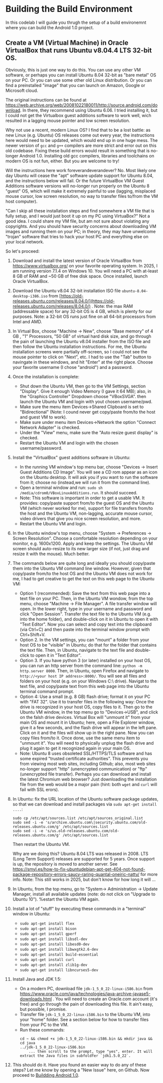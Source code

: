# Building the Build Environment

In this codelab I will guide you thrugh the setup of a build environemnt where you can build the Android 1.0 project.

## Create a VM (Virtual Machine) in Oracle VirtualBox that runs Ubuntu v8.04.4 LTS 32-bit OS.

Obviously, this is just one way to do this. You can use any other VM software, or perhaps you can install Ubuntu 8.04 32-bit as "bare metal" OS on your PC. Or you can use some other old Linux distribution. Or you can find a preinstalled "image" that you can launch on Amazon, Google or Microsoft cloud.

The original instructions can be found at https://web.archive.org/web/20081022180011/http://source.android.com/download. In there, they recommend using Ubuntu 6.06. I tried installing it, but I could not get the Virtualbox guest additions software to work well, wich resulted in a lagging mouse pointer and low screen resolution.

Why not use a recent, modern Linux OS? I find that to be a lost battle: as new Linux (e.g. Ubuntu) OS releases come out every year, the instructions here would need to be updated, which would end up in one huge mess. The newer version of `gcc` and `g++` compilers are more strict and error out on this old codebase. Fixing these build errors would result in something that is no-longer Android 1.0. Installing old gcc compilers, libraries and toolchains on modern OS is not fun, either. But you are welcome to try!

Will the instructions here work foreverandeverandever? No. Most likely one day Ubuntu will cease the "apt" software update support for Ubuntu 8.04, and the instructions below will fail. Or the future VirtualBox VM Guest Additions software versions will no-longer run properly on the Ubuntu 8 "guest" OS, which will make it extremely painful to use (lagging, misplaced mouse cursor, low screen resolution, no way to transfer files to/from the VM host computer).

"Can I skip all these installation steps and find somewhere a VM file that is fully setup, and I would just boot it up on my PC using VirtuaBox?" Not a good idea. I could share my VM file, but am not sure about violating any copyrights. And you should have security concerns about downloading VM images and running them on your PC; in theory, they may have unwelcome "trojan" software that tries to hack your host PC and everything else on your local network.

So let's proceed:

1. Download and install the latest version of Oracle VirtualBox from https://www.virtualbox.org/ on your favorite operating system. In 2025, I am running version 7.1.4 on Windows 10. You will need a PC with at-least 8 GB of RAM and ~50 GB of free disk space. Once installed, launch Oracle VirtualBox.

1. Download the Ubuntu v8.04 32-bit installation ISO file `ubuntu-8.04-desktop-i386.iso` from [https://old-releases.ubuntu.com/releases/8.04.0/](https://old-releases.ubuntu.com/releases/8.04.0/) . Note: the max RAM (addressable space) for any 32-bit OS is 4 GB, which is plenty for our purposes. Note: a 32-bit OS runs just fine on all 64-bit processors from Intel and AMD.
   
1. In Virtual Box, choose "Machine -> New", choose "Base memory" of 4 GB , "1" Processors, "50 GB" of virtual hard disk size, and go through the pain of launching the Ubuntu v8.04 installer from the ISO file and then follow the Ubuntu installation instructions. For me, the Ubuntu installation screens were partially off-screen, so I could not see the mouse pointer to click on "Next", etc. I had to use the "Tab" button to navingate in these windows, and hit "Enter" at the right place. Choose your favorite username (I chose "android") and a password.
   
1. Once the installation is complete:
    * Shut down the Ubuntu VM, then go to the VM Settings, section "Display". Give it enough Video Memory (I gave it 64 MB); also, in the "Graphics Controller" Dropdown choose "VBoxSVGA". then launch the Ubuntu VM and login with yout chosen username/pwd.
    * Make sure the menu item Devices->Shared Clipboard is set to "Bidirectional" (Note: I cound never get copy/paste from/to the host and guest VM to work).
    * Make sure under menu item Devices->Network the option "Connect Network Adapter" is checked.
    * Under the "View" menu, make sure the "Auto resize guest display" is checked.
    * Restart the Ubuntu VM and login with the chosen username/password.

1. Install the "VirtualBox" guest additions software in Ubuntu:
    * In the running VM window's top menu bar, choose "Devices -> Insert Guest Additions CD Image". You will see a CD rom appear as an icon on the Ubuntu desktop. It will ask you if you want to run the software from it; choose no (instead,we will run it from the command line).
   * Open a terminal window and run: `sudo sh /media/cdrom0/VBoxLinuxAdditions.run`. It should succeed.
   * Note: This software is important in order to get a usable VM. It provides: copy/paste support from/to the guest OS and the Ubuntu VM (which never worked for me), support for file transfers from/to the host and the Ubuntu VM, non-lagging, accurate mouse cursor, video drivers that give you nice screen resolution, and more.
   * Restart the Ubuntu VM and login.

1. In the Ubuntu window's top menu, choose "System -> Preferences -> Screen Resolution". Choose a comfortable resolution depending on your monitor, e.g. 1600x1200. Apply and keep the settings. The Ubuntu VM screen should auto-resize to its new larger size (if not, just drag and resize it with the mouse). Much better.
   
1. The commands below are quite long and ideally you should copy/paste them into the Ubuntu VM command line window. However, given that copy/paste from/to the host OS and the Ubuntu VM does not work for me, I had to get creative to get the text on this web page to the Ubuntu VM:
    * Option 1 (recommended): Save the text from this web page into a text file on your PC. Then, in the Ubuntu VM wondow, from the top menu, choose "Machine -> File Manager". A file transfer window will open. In the lower right, type in your username and password and click "Open Session". Transfer the text file to the Ubuntu VM (e.g. into the home folder), and double-click on it in Ubuntu to open it with "Text Editor". Now you can select and copy text into the clipboard (via Ctrl+C) and then paste into the terminal window prompt with Ctrl+Shift+V.
    * Option 2. In the VM settings, you can "mount" a folder from your host OS to be "visible" in Ubuntu; do that for the folder that contains the text file. Then, in Ubuntu, navigate to the text file and double-click to open it in "Text Editor".
    * Option 3. If you have python 3 (or later) installed on your host OS, you can run an http server from the command line: `python -m http.server 8000`. Then, in Ubuntu, open Firefox and navigate to `http://<your host IP address>:8000/`. You will see all files and folders on your host (e.g. on your Windows C:\ drive). Navigat to the text file, and copy/paste text from this web page into the Ubuntu terminal command prompt.
    * Option 4: Use a small (e.g. 8 GB) flash drive; format it on your PC with "FAT 32". Use it to transfer files in the following way: Once the drive is recognized in your host OS, copy files to it. Then go to the Ubuntu VM window, in the top menu go to "Devices->USB", and click on the falsh drive devices. Virtual Box will "unmount it" from your main OS and mount it in Ubuntu; here, open a File Explorer window, give it a few seconds, and the flash drive will appear in the left pane. Click on it and the files will show up in the right pane. Now you can copy files from/to it. Once done, use the same menu item to "unmount it". You will need to physically unplug the flash drive and plug it again to get it recognized again in your main OS.
    * Note: Ubuntu 8 uses obsoleted SSL/HTTPS/TLS software and has some expired "trusted certificate authorities". This prevents you from viewing most web sites, including Github; also, most web sites no-longer support "http" (unencrypted communication) or "ftp" (unencrypted file transfer). Perhaps you can download and install the latest Chromium web browser? Just downloading the installation file from the web would be a major pain (hint: both `wget` and `curl` will fail with SSL erors).
   
1. In Ubuntu: fix the URL location of the Ubuntu software package updates, so that we can download and install packages via `sudo apt-get install ....`:

    ```
    sudo cp /etc/apt/sources.list /etc/apt/sources_original.list
    sudo sed -i -e 's/archive.ubuntu.com\|security.ubuntu.com/old-releases.ubuntu.com/g' /etc/apt/sources.list
    sudo sed -i -e 's/us.old-releases.ubuntu.com/old-releases.ubuntu.com/g' /etc/apt/sources.list
    ```

    Then restart the Ubuntu VM.

    Why are we doing this?  Ubuntu 8.04 LTS was released in 2008. LTS (Long Term Support) releases are supported for 5 years. Once support is up, the repository is moved to another server.
    See https://smyl.es/how-to-fix-ubuntudebian-apt-get-404-not-found-package-repository-errors-saucy-raring-quantal-oneiric-natty/ for more info. Note: This still works in 2025, but don't know for how long it will ...

1. In Ubuntu, from the top menu, go to "System-> Administration -> Update Manager, install all available updates (note: do not click on "Upgrade to Ubuntu 10"). %estart the Ubuntu VM again.

1. Install a lot of "stuff" by executing these commands in a "terminal" window in Ubuntu:
     * `sudo apt-get install flex`
     * `sudo apt-get install bison`
     * `sudo apt-get install gperf`
     * `sudo apt-get install libsdl-dev`
     * `sudo apt-get install libesd0-dev`
     * `sudo apt-get install libwxgtk2.6-dev`
     * `sudo apt-get install build-essential`
     * `sudo apt-get install curl`
     * `sudo apt-get install zlib1g-dev`
     * `sudo apt-get install libncurses5-dev`

1. Install Java and JDK 1.5:
      * On a modern PC, download file `jdk-1_5_0_22-linux-i586.bin` from https://www.oracle.com/java/technologies/java-archive-javase5-downloads.html . You will need to create an Oracle.com account (it's free) and go through the pain of downloading this file. It ain't easy, but possible, I promise.
      * Transfer file `jdk-1_5_0_22-linux-i586.bin` to the Ubuntu VM, into your "home" folder. See a section below for how to transfer files from your PC to the VM.
      * Run these commands:
        ```
        cd ~ && chmod +x jdk-1_5_0_22-linux-i586.bin && mkdir java && cd java
        ../jdk-1_5_0_22-linux-i586.bin
            ... then scroll to the prompt, type "yes", enter. It will extract the Java files in subfoldfer `jdk1.5.0_22`.
        ```

1. This should do it. Have you found an easier way to do any of these steps? Let me know by opening a "New Issue" here, on Github. Now proceed to [Buildding Android 1.0](StepsToBuild.md). 
  
     
